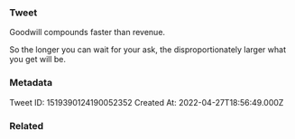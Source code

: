 ### Tweet
Goodwill compounds faster than revenue.

So the longer you can wait for your ask, the disproportionately larger what you get will be.

### Metadata
Tweet ID: 1519390124190052352
Created At: 2022-04-27T18:56:49.000Z

### Related

